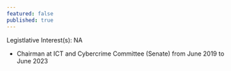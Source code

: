 ```yaml
---
featured: false
published: true
---
```

Legistlative Interest(s): NA

* Chairman at ICT and Cybercrime Committee (Senate) from June 2019 to June 2023

